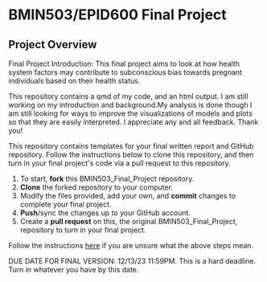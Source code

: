 # BMIN503/EPID600 Final Project

## Project Overview
Final Project Introduction: This final project aims to look at how health system factors may contribute to subconscious bias towards pregnant individuals based on their health status.

This repository contains a qmd of my code, and an html output. I am still working on my introduction and background.My analysis is done though I am still looking for ways to improve the visualizations of models and plots so that they are easily interpreted. I appreciate any and all feedback. Thank you!







































This repository contains templates for your final written report and GitHub repository. Follow the instructions below to clone this repository, and then turn in your final project's code via a pull request to this repository.

1. To start, **fork** this BMIN503_Final_Project repository.
1. **Clone** the forked repository to your computer.
1. Modify the files provided, add your own, and **commit** changes to complete your final project.
1. **Push**/sync the changes up to your GitHub account.
1. Create a **pull request** on this, the original BMIN503_Final_Project, repository to turn in your final project.


Follow the instructions [here][forking] if you are unsure what the above steps mean.

DUE DATE FOR FINAL VERSION: 12/13/23 11:59PM. This is a hard deadline. Turn in whatever you have by this date.


<!-- Links -->
[forking]: https://guides.github.com/activities/forking/

